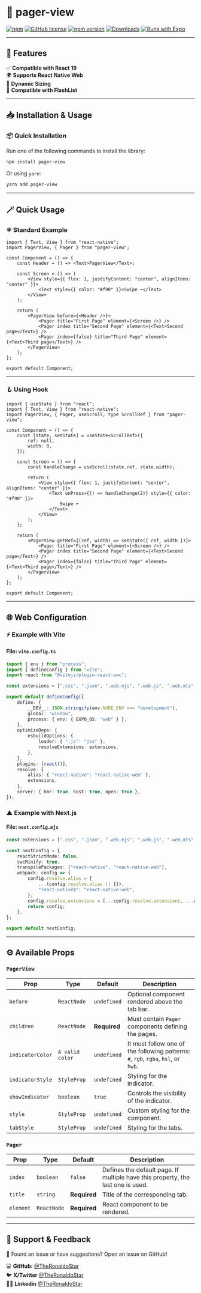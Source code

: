 # 🚀 pager-view

[![npm](https://img.shields.io/badge/types-included-blue?style=flat-square)](https://www.npmjs.com/package/pager-view) [![GitHub license](https://img.shields.io/badge/license-MIT-blue.svg)](https://github.com/theronaldostar/pager-view/blob/main/LICENSE) [![npm version](https://img.shields.io/npm/v/pager-view.svg?style=flat)](https://www.npmjs.com/package/pager-view) [![Downloads](https://img.shields.io/npm/dm/pager-view.svg)](https://www.npmjs.com/package/pager-view) [![Runs with Expo](https://img.shields.io/badge/Runs%20with%20Expo-4630EB.svg?style=flat-square&logo=EXPO&labelColor=f3f3f3&logoColor=000)](https://expo.io/)

---

## 📌 Features

✅ **Compatible with React 19**<br/>
🌍 **Supports React Native Web**<br/>
📏 **Dynamic Sizing**<br/>
🚀 **Compatible with FlashList**

---

## 📥 Installation & Usage

### 📦 Quick Installation

Run one of the following commands to install the library:

```sh
npm install pager-view
```

Or using `yarn`:

```sh
yarn add pager-view
```

---

## 🪄 Quick Usage

### ⚛️ Standard Example

```tsx
import { Text, View } from "react-native";
import PagerView, { Pager } from "pager-view";

const Component = () => {
	const Header = () => <Text>PagerView</Text>;

	const Screen = () => (
		<View style={{ flex: 1, justifyContent: "center", alignItems: "center" }}>
			<Text style={{ color: "#f90" }}>Swipe ➡️</Text>
		</View>
	);

	return (
		<PagerView before={<Header />}>
			<Pager title="First Page" element={<Screen />} />
			<Pager index title="Second Page" element={<Text>Second page</Text>} />
			<Pager index={false} title="Third Page" element={<Text>Third page</Text>} />
		</PagerView>
	);
};

export default Component;
```

---

### 🪝 Using Hook

```tsx
import { useState } from "react";
import { Text, View } from "react-native";
import PagerView, { Pager, useScroll, type ScrollRef } from "pager-view";

const Component = () => {
	const [state, setState] = useState<ScrollRef>({
		ref: null,
		width: 0,
	});

	const Screen = () => {
		const handleChange = useScroll(state.ref, state.width);

		return (
			<View style={{ flex: 1, justifyContent: "center", alignItems: "center" }}>
				<Text onPress={() => handleChange(2)} style={{ color: "#f90" }}>
					Swipe ➡️
				</Text>
			</View>
		);
	};

	return (
		<PagerView getRef={(ref, width) => setState({ ref, width })}>
			<Pager title="First Page" element={<Screen />} />
			<Pager index title="Second Page" element={<Text>Second page</Text>} />
			<Pager index={false} title="Third Page" element={<Text>Third page</Text>} />
		</PagerView>
	);
};

export default Component;
```

---

## 🌐 Web Configuration

### ⚡ Example with Vite

#### File: `vite.config.ts`

```ts
import { env } from "process";
import { defineConfig } from "vite";
import react from "@vitejs/plugin-react-swc";

const extensions = [".css", ".json", ".web.mjs", ".web.js", ".web.mts", ".web.ts", ".web.jsx", ".web.tsx", ".mjs", ".js", ".mts", ".ts", ".jsx", ".tsx"];

export default defineConfig({
	define: {
		__DEV__: JSON.stringify(env.NODE_ENV === "development"),
		global: "window",
		process: { env: { EXPO_OS: "web" } },
	},
	optimizeDeps: {
		esbuildOptions: {
			loader: { ".js": "jsx" },
			resolveExtensions: extensions,
		},
	},
	plugins: [react()],
	resolve: {
		alias: { "react-native": "react-native-web" },
		extensions,
	},
	server: { hmr: true, host: true, open: true },
});
```

### ▲ Example with Next.js

#### File: `next.config.mjs`

```ts
const extensions = [".css", ".json", ".web.mjs", ".web.js", ".web.mts", ".web.ts", ".web.jsx", ".web.tsx", ".mjs", ".js", ".mts", ".ts", ".jsx", ".tsx"];

const nextConfig = {
	reactStrictMode: false,
	swcMinify: true,
	transpilePackages: ["react-native", "react-native-web"],
	webpack: config => {
		config.resolve.alias = {
			...(config.resolve.alias || {}),
			"react-native$": "react-native-web",
		};
		config.resolve.extensions = [...config.resolve.extensions, ...extensions];
		return config;
	},
};

export default nextConfig;
```

---

## ⚙️ Available Props

### `PagerView`

| Prop           | Type       | Default   | Description |
|---------------|------------|----------|-------------|
| `before`      | `ReactNode` | `undefined` | Optional component rendered above the tab bar. |
| `children`    | `ReactNode` | **Required** | Must contain `Pager` components defining the pages. |
| `indicatorColor` | `A valid color` | `undefined` | It must follow one of the following patterns: `#`, `rgb`, `rgba`, `hsl`, or `hwb`. |
| `indicatorStyle` | `StyleProp` | `undefined` | Styling for the indicator. |
| `showIndicator` | `boolean` | `true` | Controls the visibility of the indicator. |
| `style`       | `StyleProp` | `undefined` | Custom styling for the component. |
| `tabStyle`    | `StyleProp` | `undefined` | Styling for the tabs. |

### `Pager`

| Prop    | Type       | Default  | Description |
|---------|------------|---------|-------------|
| `index` | `boolean`  | `false` | Defines the default page. If multiple have this property, the last one is used. |
| `title`  | `string`    | **Required** | Title of the corresponding tab. |
| `element` | `ReactNode` | **Required** | React component to be rendered. |

---

## 🙌 Support & Feedback

📢 Found an issue or have suggestions? Open an issue on GitHub!

💻 **GitHub:** [@TheRonaldoStar](https://github.com/theronaldostar/pager-view/discussions)<br/>
🐦 **X/Twitter** [@TheRonaldoStar](https://x.com/theronaldostar)<br/>
🔗👔 **Linkedin** [@TheRonaldoStar](https://www.linkedin.com/in/theronaldostar)
